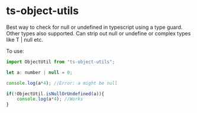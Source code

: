 # ts-object-utils
Best way to check for null or undefined in typescript using a type guard. Other types also supported.
Can strip out null or undefine or complex types like T | null etc.

To use: 
```js
import ObjectUtil from "ts-object-utils";

let a: number | null = 0;

console.log(a*4); //Error: a might be null

if(!ObjectUtil.isNullOrUndefined(a)){
    console.log(a*4); //Works
}
```
